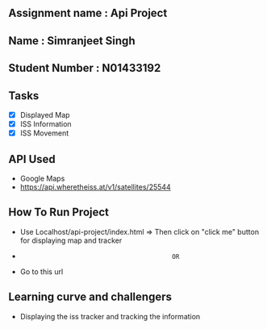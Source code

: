 ## Assignment name : Api Project
## Name : Simranjeet Singh
## Student Number : N01433192

## Tasks
- [x] Displayed Map
- [x] ISS Information
- [x] ISS Movement

## API Used
- Google Maps
- https://api.wheretheiss.at/v1/satellites/25544

## How To Run Project
- Use Localhost/api-project/index.html => Then click on "click me" button for displaying map and tracker
-                                               OR
- Go to this url 


## Learning curve and challengers
- Displaying the iss tracker and tracking the information 
